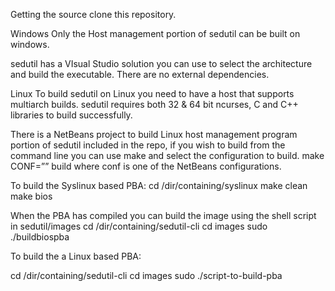 Getting the source
clone this repository.

Windows
Only the Host management portion of sedutil can be built on windows.

sedutil has a VIsual Studio solution you can use to select the architecture and build the executable. There are no external dependencies.

Linux
To build sedutil on Linux you need to have a host that supports multiarch builds.
sedutil requires both 32 & 64 bit ncurses, C and C++ libraries to build successfully.

There is a NetBeans project to build Linux host management program portion of sedutil included in the repo, if you wish to build from the command line you can use make and select the configuration to build.
make CONF=”” build where conf is one of the NetBeans configurations.

To build the Syslinux based PBA:
cd /dir/containing/syslinux
make clean
make bios

When the PBA has compiled you can build the image using the shell script in sedutil/images
cd /dir/containing/sedutil-cli
cd images
sudo ./buildbiospba

To build the a Linux based PBA:

cd /dir/containing/sedutil-cli
cd images
sudo ./script-to-build-pba